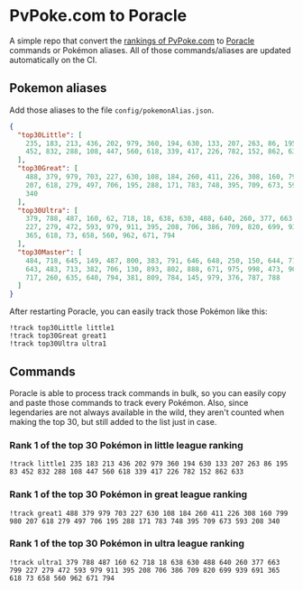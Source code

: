 # PvPoke.com to Poracle
A simple repo that convert the [rankings of PvPoke.com](https://pvpoke.com/rankings/) to [Poracle](https://github.com/KartulUdus/PoracleJS) commands or Pokémon aliases. 
All of those commands/aliases are updated automatically on the CI.

## Pokemon aliases
Add those aliases to the file `config/pokemonAlias.json`. 

<!-- aliases-start -->
```json
{
  "top30Little": [
    235, 183, 213, 436, 202, 979, 360, 194, 630, 133, 207, 263, 86, 195, 83,
    452, 832, 288, 108, 447, 560, 618, 339, 417, 226, 782, 152, 862, 633
  ],
  "top30Great": [
    488, 379, 979, 703, 227, 630, 108, 184, 260, 411, 226, 308, 160, 799, 980,
    207, 618, 279, 497, 706, 195, 288, 171, 783, 748, 395, 709, 673, 593, 208,
    340
  ],
  "top30Ultra": [
    379, 788, 487, 160, 62, 718, 18, 638, 630, 488, 640, 260, 377, 663, 799,
    227, 279, 472, 593, 979, 911, 395, 208, 706, 386, 709, 820, 699, 939, 691,
    365, 618, 73, 658, 560, 962, 671, 794
  ],
  "top30Master": [
    484, 718, 645, 149, 487, 800, 383, 791, 646, 648, 250, 150, 644, 716, 249,
    643, 483, 713, 382, 706, 130, 893, 802, 888, 671, 975, 998, 473, 901, 445,
    717, 260, 635, 640, 794, 381, 809, 784, 145, 979, 376, 787, 788
  ]
}
```
<!-- aliases-end -->

After restarting Poracle, you can easily track those Pokémon like this:
```shell
!track top30Little little1
!track top30Great great1
!track top30Ultra ultra1
```

## Commands
Poracle is able to process track commands in bulk, so you can easily copy and paste those commands to track every Pokémon. 
Also, since legendaries are not always available in the wild, they aren't counted when making the top 30, but still added to the list just in case.

### Rank 1 of the top 30 Pokémon in little league ranking
<!-- top30little-start -->
```
!track little1 235 183 213 436 202 979 360 194 630 133 207 263 86 195 83 452 832 288 108 447 560 618 339 417 226 782 152 862 633
```
<!-- top30little-end -->

### Rank 1 of the top 30 Pokémon in great league ranking
<!-- top30great-start -->
```
!track great1 488 379 979 703 227 630 108 184 260 411 226 308 160 799 980 207 618 279 497 706 195 288 171 783 748 395 709 673 593 208 340
```
<!-- top30great-end -->

### Rank 1 of the top 30 Pokémon in ultra league ranking
<!-- top30ultra-start -->
```
!track ultra1 379 788 487 160 62 718 18 638 630 488 640 260 377 663 799 227 279 472 593 979 911 395 208 706 386 709 820 699 939 691 365 618 73 658 560 962 671 794
```
<!-- top30ultra-end -->
